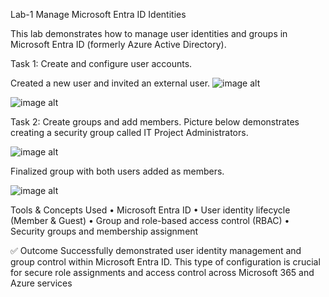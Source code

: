 Lab-1 Manage Microsoft Entra ID Identities

This lab demonstrates how to manage user identities and groups in Microsoft Entra ID (formerly Azure Active Directory).

Task 1: Create and configure user accounts.

Created a new user and invited an external user. 
 ![image alt](https://github.com/dy1000/Lab-1---Manage-Microsoft-Entra-ID-Identities/raw/main/Files/Image%201%20-%20Lab1.png?raw=true)

![image alt](https://github.com/dy1000/Azure-Administrator-AZ-104-Labs/blob/main/Files/Image%201%20-%20Lab1.png?raw=true)


Task 2: Create groups and add members. Picture below demonstrates creating a security group called IT Project Administrators. 

![image alt](https://github.com/dy1000/Lab-1---Manage-Microsoft-Entra-ID-Identities/blob/main/Files/Image%203%20-%20Lab1.png?raw=true)

Finalized group with both users added as members. 

![image alt](https://github.com/dy1000/Lab-1---Manage-Microsoft-Entra-ID-Identities/blob/main/Files/Image%202%20-%20Lab1.png?raw=true)

Tools & Concepts Used • Microsoft Entra ID • User identity lifecycle (Member & Guest) • Group and role-based access control (RBAC) • Security groups and membership assignment

✅ Outcome Successfully demonstrated user identity management and group control within Microsoft Entra ID. This type of configuration is crucial for secure role assignments and access control across Microsoft 365 and Azure services
